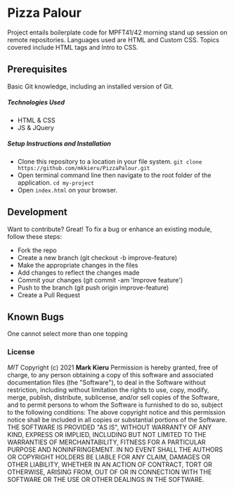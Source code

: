 # Pizza Palour
Project entails boilerplate code for MPFT41/42 morning stand up session on remote repositories. Languages used are HTML and Custom CSS. Topics covered include HTML tags and Intro to CSS.
## Prerequisites
Basic Git knowledge, including an installed version of Git.
##### Technologies Used
- HTML & CSS
- JS & JQuery
##### Setup Instructions and Installation
- Clone this repository to a location in your file system. `git clone https://github.com/mkkieru/PizzaPalour.git`
- Open terminal command line then navigate to the root folder of the application. `cd my-project`
- Open `index.html` on your browser.
## Development
Want to contribute? Great!
To fix a bug or enhance an existing module, follow these steps:
- Fork the repo
- Create a new branch (git checkout -b improve-feature)
- Make the appropriate changes in the files
- Add changes to reflect the changes made
- Commit your changes (git commit -am 'Improve feature')
- Push to the branch (git push origin improve-feature)
- Create a Pull Request
## Known Bugs
One cannot select more than one topping
### License
*MIT*
Copyright (c) 2021 **Mark Kieru**
Permission is hereby granted, free of charge, to any person obtaining a copy of this software and associated documentation files (the "Software"), to deal in the Software without restriction, including without limitation the rights to use, copy, modify, merge, publish, distribute, sublicense, and/or sell copies of the Software, and to permit persons to whom the Software is furnished to do so, subject to the following conditions:
The above copyright notice and this permission notice shall be included in all copies or substantial portions of the Software.
THE SOFTWARE IS PROVIDED "AS IS", WITHOUT WARRANTY OF ANY KIND, EXPRESS OR IMPLIED, INCLUDING BUT NOT LIMITED TO THE WARRANTIES OF MERCHANTABILITY, FITNESS FOR A PARTICULAR PURPOSE AND NONINFRINGEMENT. IN NO EVENT SHALL THE AUTHORS OR COPYRIGHT HOLDERS BE LIABLE FOR ANY CLAIM, DAMAGES OR OTHER LIABILITY, WHETHER IN AN ACTION OF CONTRACT, TORT OR OTHERWISE, ARISING FROM, OUT OF OR IN CONNECTION WITH THE SOFTWARE OR THE USE OR OTHER DEALINGS IN THE SOFTWARE.